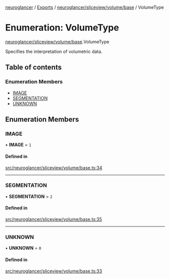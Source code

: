 [neuroglancer](../README.md) / [Exports](../modules.md) / [neuroglancer/sliceview/volume/base](../modules/neuroglancer_sliceview_volume_base.md) / VolumeType

# Enumeration: VolumeType

[neuroglancer/sliceview/volume/base](../modules/neuroglancer_sliceview_volume_base.md).VolumeType

Specifies the interpretation of volumetric data.

## Table of contents

### Enumeration Members

- [IMAGE](neuroglancer_sliceview_volume_base.VolumeType.md#image)
- [SEGMENTATION](neuroglancer_sliceview_volume_base.VolumeType.md#segmentation)
- [UNKNOWN](neuroglancer_sliceview_volume_base.VolumeType.md#unknown)

## Enumeration Members

### IMAGE

• **IMAGE** = ``1``

#### Defined in

[src/neuroglancer/sliceview/volume/base.ts:34](https://github.com/ActiveBrainAtlas2/neuroglancer/blob/91617476/src/neuroglancer/sliceview/volume/base.ts#L34)

___

### SEGMENTATION

• **SEGMENTATION** = ``2``

#### Defined in

[src/neuroglancer/sliceview/volume/base.ts:35](https://github.com/ActiveBrainAtlas2/neuroglancer/blob/91617476/src/neuroglancer/sliceview/volume/base.ts#L35)

___

### UNKNOWN

• **UNKNOWN** = ``0``

#### Defined in

[src/neuroglancer/sliceview/volume/base.ts:33](https://github.com/ActiveBrainAtlas2/neuroglancer/blob/91617476/src/neuroglancer/sliceview/volume/base.ts#L33)
